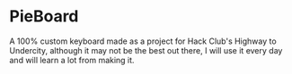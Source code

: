 # PieBoard
A 100% custom keyboard made as a project for Hack Club's Highway to Undercity, although it may not be the best out there, I will use it every day and will learn a lot from making it.
